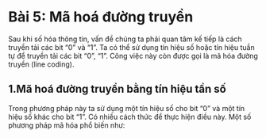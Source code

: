 # Bài 5: Mã hoá đường truyền

Sau khi số hóa thông tin, vấn đề chúng ta phải quan tâm kế tiếp là cách truyền tải các bit “0” và “1”. Ta có thể sử dụng tín hiệu số hoặc tín hiệu tuần tự để truyền tải các bit “0”, “1”. Công việc này còn được gọi là mã hóa đường truyền (line coding).

## 1.Mã hoá đường truyền bằng tín hiệu tần số

Trong phương pháp này ta sử dụng một tín hiệu số cho bit “0” và một tín hiệu số khác cho bit “1”. Có nhiều cách thức để thực hiện điều này. Một số phương pháp mã hóa phổ biến như:
